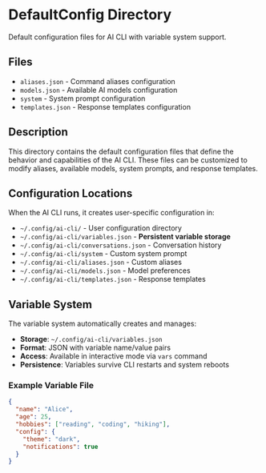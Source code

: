 # DefaultConfig Directory

Default configuration files for AI CLI with variable system support.

## Files

- `aliases.json` - Command aliases configuration
- `models.json` - Available AI models configuration
- `system` - System prompt configuration
- `templates.json` - Response templates configuration

## Description

This directory contains the default configuration files that define the behavior and capabilities of the AI CLI. These files can be customized to modify aliases, available models, system prompts, and response templates.

## Configuration Locations

When the AI CLI runs, it creates user-specific configuration in:
- `~/.config/ai-cli/` - User configuration directory
- `~/.config/ai-cli/variables.json` - **Persistent variable storage**
- `~/.config/ai-cli/conversations.json` - Conversation history
- `~/.config/ai-cli/system` - Custom system prompt
- `~/.config/ai-cli/aliases.json` - Custom aliases
- `~/.config/ai-cli/models.json` - Model preferences
- `~/.config/ai-cli/templates.json` - Response templates

## Variable System

The variable system automatically creates and manages:
- **Storage**: `~/.config/ai-cli/variables.json`
- **Format**: JSON with variable name/value pairs
- **Access**: Available in interactive mode via `vars` command
- **Persistence**: Variables survive CLI restarts and system reboots

### Example Variable File
```json
{
  "name": "Alice",
  "age": 25,
  "hobbies": ["reading", "coding", "hiking"],
  "config": {
    "theme": "dark",
    "notifications": true
  }
}
```